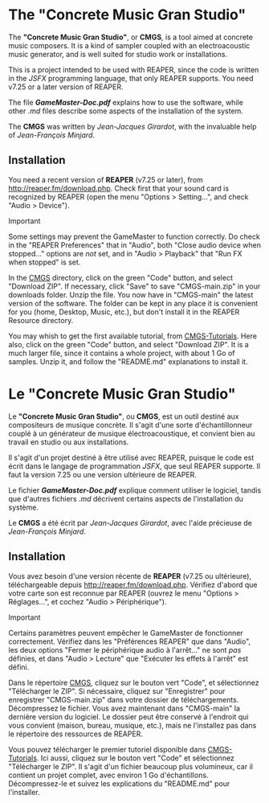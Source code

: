# The "Concrete Music Gran Studio"

The **"Concrete Music Gran Studio"**, or **CMGS**, is a tool aimed at concrete music composers. It is a kind of sampler coupled with an electroacoustic music generator, and is well suited for studio work or installations.

This is a project intended to be used with REAPER, since the code is written in the *JSFX* programming language, that only REAPER supports. You need v7.25 or a later version of REAPER.

The file ***GameMaster-Doc.pdf*** explains how to use the software, while other *.md* files describe some aspects of the installation of the system.

The **CMGS** was written by *Jean-Jacques Girardot*, with the invaluable help of *Jean-François Minjard*.

## Installation

You need a recent version of **REAPER** (v7.25 or later), from http://reaper.fm/download.php. Check first that your sound card is recognized by REAPER (open the menu "Options > Setting...", and check "Audio > Device").

> [!IMPORTANT]
> Some settings may prevent the GameMaster to function correctly. Do check in the "REAPER Preferences" that in "Audio", both "Close audio device when stopped..." options are *not* set, and in "Audio > Playback" that "Run FX when stopped" is set.

In the [CMGS](https://github.com/jack461/CMGS) directory, click on the green "Code" button, and select "Download ZIP". If necessary, click "Save" to save "CMGS-main.zip" in your downloads folder. Unzip the file. You now have in "CMGS-main" the latest version of the software. The folder can be kept in any place it is convenient for you (home, Desktop, Music, etc.), but don't install it in the REAPER Resource directory.

You may whish to get the first available tutorial, from [CMGS-Tutorials](https://github.com/jack461/CMGS-Tutorials). Here also, click on the green "Code" button, and select "Download ZIP". It is a much larger file, since it contains a whole project, with about 1 Go of samples. Unzip it, and follow the "README.md" explanations to install it.


# Le "Concrete Music Gran Studio"

Le **"Concrete Music Gran Studio"**, ou **CMGS**, est un outil destiné aux compositeurs de musique concrète. Il s'agit d'une sorte d'échantillonneur couplé à un générateur de musique électroacoustique, et convient bien au travail en studio ou aux installations.

Il s'agit d'un projet destiné à être utilisé avec REAPER, puisque le code est écrit dans le langage de programmation *JSFX*, que seul REAPER supporte. Il faut la version 7.25 ou une version ultérieure de REAPER.

Le fichier ***GameMaster-Doc.pdf*** explique comment utiliser le logiciel, tandis que d'autres fichiers *.md* décrivent certains aspects de l'installation du système.

Le **CMGS** a été écrit par *Jean-Jacques Girardot*, avec l'aide précieuse de *Jean-François Minjard*.

## Installation

Vous avez besoin d'une version récente de **REAPER** (v7.25 ou ultérieure), téléchargeable depuis http://reaper.fm/download.php. Vérifiez d'abord que votre carte son est reconnue par REAPER (ouvrez le menu "Options > Réglages...", et cochez "Audio > Périphérique").

> [!IMPORTANT]
> Certains paramètres peuvent empêcher le GameMaster de fonctionner correctement. Vérifiez dans les "Préférences REAPER" que dans "Audio", les deux options "Fermer le périphérique audio à l'arrêt..." ne sont *pas* définies, et dans "Audio > Lecture" que "Exécuter les effets à l'arrêt" est défini.

Dans le répertoire [CMGS](https://github.com/jack461/CMGS), cliquez sur le bouton vert "Code", et sélectionnez "Télécharger le ZIP". Si nécessaire, cliquez sur "Enregistrer" pour enregistrer "CMGS-main.zip" dans votre dossier de téléchargements. Décompressez le fichier. Vous avez maintenant dans "CMGS-main" la dernière version du logiciel. Le dossier peut être conservé à l'endroit qui vous convient (maison, bureau, musique, etc.), mais ne l'installez pas dans le répertoire des ressources de REAPER.

Vous pouvez télécharger le premier tutoriel disponible dans [CMGS-Tutorials](https://github.com/jack461/CMGS-Tutorials). Ici aussi, cliquez sur le bouton vert "Code" et sélectionnez "Télécharger le ZIP". Il s'agit d'un fichier beaucoup plus volumineux, car il contient un projet complet, avec environ 1 Go d'échantillons. Décompressez-le et suivez les explications du "README.md" pour l'installer.
